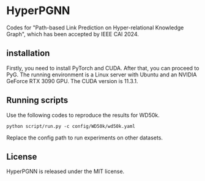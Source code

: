 # HyperPGNN 

Codes for "Path-based Link Prediction on Hyper-relational Knowledge Graph", which has been accepted by IEEE CAI 2024.

## installation

Firstly, you need to install PyTorch and CUDA. After that, you can proceed to PyG. The running environment is a Linux server with Ubuntu and an NVIDIA GeForce RTX 3090 GPU. The CUDA version is 11.3.1.

## Running scripts

Use the following codes to reproduce the results for WD50k. 
```
python script/run.py -c config/WD50k/wd50k.yaml
```
Replace the config path to run experiments on other datasets.

## License
HyperPGNN is released under the MIT license.
